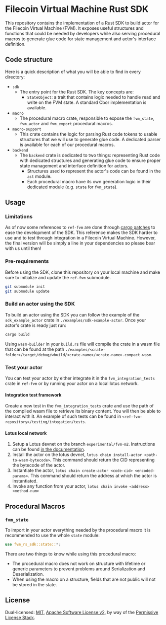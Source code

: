 # Filecoin Virtual Machine Rust SDK

This repository contains the implementation of a Rust SDK to build actor for the Filecoin Virtual Machine (FVM). It 
exposes useful structures and functions that could be needed by developers while also serving procedural macros to generate
glue code for state management and actor's interface definition.

## Code structure

Here is a quick description of what you will be able to find in every directory:
- `sdk`
  - The entry point for the Rust SDK. The key concepts are:
    - `StateObject`: a trait that contains logic needed to handle read and write on the FVM state. A standard Cbor 
    implementation is available.
- `macro`
  - The procedural macro crate, responsible to expose the `fvm_state`, `fvm_actor` and `fvm_export` procedural macros.
- `macro-support`
  - This crate contains the logic for parsing Rust code tokens to usable structures that we will use to generate glue code.
  A dedicated parser is available for each of our procedural macros.
- `backend`
  - The `backend` crate is dedicated to two things: representing Rust code with dedicated structures and generating glue 
  code to ensure proper state management and interface definition for actors.
    - Structures used to represent the actor's code can be found in the `ast` module.
    - Each procedural macro have its own generation logic in their dedicated module (e.g. `state` for `fvm_state`).

## Usage

### Limitations 

As of now some references to `ref-fvm` are done through [cargo patches](https://doc.rust-lang.org/cargo/reference/overriding-dependencies.html)
to ease the development of the SDK. This reference makes the SDK harder to use and to test through integration in a 
Filecoin Virtual Machine. However, the final version will be simply a line in your dependencies so please bear with us
until then!

### Pre-requirements

Before using the SDK, clone this repository on your local machine and make sure to initialize and update the `ref-fvm` 
submodule.

```bash
git submodule init
git submodule update
```
 
### Build an actor using the SDK

To build an actor using the SDK you can follow the example of the `sdk_example_actor` crate in `./examples/sdk-example-actor`.
Once your actor's crate is ready just run:
```bash
cargo build
```

Using `wasm-builder` in your `build.rs` file will compile the crate in a wasm file that can be found at the path 
`./examples/<crate-folder>/target/debug/wbuild/<crate-name>/<crate-name>.compact.wasm`.

### Test your actor

You can test your actor by either integrate it in the `fvm_integration_tests` crate in `ref-fvm` or by running your actor
on a local lotus network.

#### Integration test framework

Create a new test in the `fvm_integration_tests` crate and use the path of the compiled wasm file to retrieve its binary content.
You will then be able to interact with it. An example of such tests can be found in `<ref-fvm-repository>/testing/integation/tests`.

#### Lotus local network

1. Setup a Lotus devnet on the branch `experimental/fvm-m2`. Instructions can be found 
[in the documentation](https://lotus.filecoin.io/developers/local-network/).
2. Install the actor on the lotus devnet, `lotus chain install-actor <path-to-wasm-bytecode>`. This command should return
the CID representing the bytecode of the actor.
3. Instantiate the actor, `lotus chain create-actor <code-cid> <encoded-params>`. This command should return the address
at which the actor is instantiated.
4. Invoke any function from your actor, `lotus chain invoke <address> <method-num>`

## Procedural Macros

### `fvm_state`

To import in your actor everything needed by the procedural macro it is recommended to use the whole `state` module:
```rust
use fvm_rs_sdk::state::*;
```

There are two things to know while using this procedural macro:
- The procedural macro does not work on structure with lifetime or generic parameters to prevent problems around Serialization
and Deserialization.
- When using the macro on a structure, fields that are not public will not be stored in the state.


## License

Dual-licensed: [MIT](./LICENSE-MIT), [Apache Software License v2](./LICENSE-APACHE), by way of the
[Permissive License Stack](https://protocol.ai/blog/announcing-the-permissive-license-stack/).
